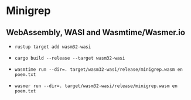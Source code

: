 # Minigrep

## WebAssembly, WASI and Wasmtime/Wasmer.io

- `rustup target add wasm32-wasi`
- `cargo build --release --target wasm32-wasi`

- `wasmtime run --dir=. target/wasm32-wasi/release/minigrep.wasm en poem.txt`
- `wasmer run --dir=. target/wasm32-wasi/release/minigrep.wasm en poem.txt`
